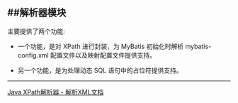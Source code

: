 ##解析器模块
----------------------------------------
主要提供了两个功能:

- 一个功能，是对 XPath 进行封装，为 MyBatis 初始化时解析 mybatis-config.xml 配置文件以及映射配置文件提供支持。

- 另一个功能，是为处理动态 SQL 语句中的占位符提供支持。
-----------------------------------------

[Java XPath解析器 - 解析XML文档](https://www.yiibai.com/java_xml/java_xpath_parse_document.html)